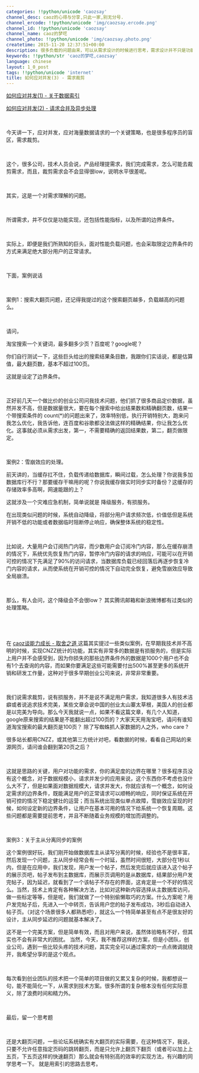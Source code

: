 ```yaml
---
categories: !!python/unicode 'caozsay'
channel_desc: caoz的心得与分享,只此一家,别无分号.
channel_ercode: !!python/unicode 'img/caozsay.ercode.png'
channel_id: !!python/unicode 'caozsay'
channel_name: caoz的梦呓
channel_photo: !!python/unicode 'img/caozsay.photo.png'
createtime: 2015-11-20 12:37:51+00:00
description: 很多负载的问题由来，可以从需求设计的时候进行思考，需求设计并不只是功能设计，性能设计，还有一些边界条件的设计。比如最多展现的结果数，最多翻页数等等。面对雪崩效应的风险，也可以有灵活的思考方式。
keywords: !!python/str 'caoz的梦呓,caozsay'
language: chinese
layout: 1_0_post
tags: !!python/unicode 'internet'
title: 如何应对并发(3) - 需求裁剪
---
```

<div class="rich_media_content" id="js_content">
<p>
<a data_ue_src="http://mp.weixin.qq.com/s?__biz=MzI0MjA1Mjg2Ng==&amp;mid=400470606&amp;idx=1&amp;sn=eff5350f80190ad6e32659f434aac970&amp;scene=21#wechat_redirect" href="http://mp.weixin.qq.com/s?__biz=MzI0MjA1Mjg2Ng==&amp;mid=400470606&amp;idx=1&amp;sn=eff5350f80190ad6e32659f434aac970&amp;scene=21#wechat_redirect" target="_blank">
          如何应对并发(1) - 关于数据索引
         </a>
<br/>
</p>
<p>
<a data_ue_src="http://mp.weixin.qq.com/s?__biz=MzI0MjA1Mjg2Ng==&amp;mid=400480069&amp;idx=1&amp;sn=4119397d0e3b0444f04d25f76ecdfbe3&amp;scene=21#wechat_redirect" href="http://mp.weixin.qq.com/s?__biz=MzI0MjA1Mjg2Ng==&amp;mid=400480069&amp;idx=1&amp;sn=4119397d0e3b0444f04d25f76ecdfbe3&amp;scene=21#wechat_redirect" target="_blank">
          如何应对并发(2) - 请求合并及异步处理
         </a>
<br/>
</p>
<p>
<br/>
</p>
<p>
         今天讲一下，应对并发，应对海量数据请求的一个关键策略，也是很多程序员的盲区，需求裁剪。
        </p>
<p>
<br/>
</p>
<p>
         这个，很多公司，技术人员会说，产品经理提需求，我们完成需求，怎么可能去裁剪需求，而且，裁剪需求会不会显得很low，说明水平很差呢。
         <br/>
</p>
<p>
<br/>
</p>
<p>
         其实，这是一个对需求理解的问题。
        </p>
<p>
<br/>
</p>
<p>
         所谓需求，并不仅仅是功能实现，还包括性能指标，以及所谓的边界条件。
        </p>
<p>
<br/>
</p>
<p>
         实际上，即便是我们所熟知的巨头，面对性能负载问题，也会采取限定边界条件的方式来满足绝大部分用户的正常请求。
        </p>
<p>
<br/>
</p>
<p>
         下面，案例说话
        </p>
<p>
<br/>
</p>
<p>
         案例1：搜索大翻页问题，还记得我提过的这个搜索翻页越多，负载越高的问题么。
        </p>
<p>
<br/>
</p>
<p>
         请问，
        </p>
<p>
         淘宝搜索一个关键词，最多翻多少页？百度呢？google呢？
        </p>
<p>
         你们自行测试一下，这些巨头给出的搜索结果条目数，我跟你们实话说，都是估算值，最大翻页数，基本不超过100页。
        </p>
<p>
         这就是设定了边界条件。
        </p>
<p>
<br/>
</p>
<p>
         正好前几天一个做比价的创业公司问我技术问题，他们抓了很多商品定价数据，虽然并发不高，但是数据量很大，要在每个搜索中给出结果数和精确翻页数，结果一个带搜索条件的 count(*)的问题出来了，效率特别低，执行开销特别大，跑来问我怎么优化，我告诉他，连百度和谷歌都没法做这样的精确结果，你让我怎么优化。这事就必须从需求出发，第一，不需要精确的返回结果数，第二，翻页做限定。
        </p>
<p>
<br/>
</p>
<p>
         案例2：雪崩效应的处理。
        </p>
<p>
         前天讲的，当缓存扛不住，负载传递给数据库，瞬间过载，怎么处理？你说我多加数据库行不行？那要缓存干嘛用的呢？你说我缓存做实时同步实时备份？这缓存的存储效率多高啊，网速能跟的上？
         <br/>
</p>
<p>
         这就涉及一个灾难应急机制，简单说就是 降级服务，有损服务。
        </p>
<p>
         在出现类似问题的时候，系统自动降级，将部分用户请求频次低，价值低但是系统开销不低的功能或者数据临时阻断停止响应，确保整体系统的稳定性。
        </p>
<p>
<br/>
</p>
<p>
         比如说，大量用户会订阅热门内容，而少数用户会订阅冷门内容，那么在缓存崩溃的情况下，系统优先恢复热门内容，暂停冷门内容的请求的响应，可能可以在开销可控的情况下先满足了90%的访问请求，当数据库负载已经回落后再逐步恢复冷门内容的请求，从而使系统在开销可控的情况下自动完全恢复，避免雪崩效应导致全局崩溃。
        </p>
<p>
<br/>
</p>
<p>
         那么，有人会问，这个降级会不会很low？  其实腾讯邮箱和新浪微博都有过类似的处理策略。
        </p>
<p>
<br/>
</p>
<p>
<br/>
</p>
<p>
         在
         <a data_ue_src="http://mp.weixin.qq.com/s?__biz=MzI0MjA1Mjg2Ng==&amp;mid=400320941&amp;idx=1&amp;sn=b3883278d2d58b760e3dadbfef225a95&amp;scene=21#wechat_redirect" href="http://mp.weixin.qq.com/s?__biz=MzI0MjA1Mjg2Ng==&amp;mid=400320941&amp;idx=1&amp;sn=b3883278d2d58b760e3dadbfef225a95&amp;scene=21#wechat_redirect" target="_blank">
          caoz谈能力成长 - 取舍之道
         </a>
         这篇其实提过一些类似案例，在早期我技术并不高明的时候，实现CNZZ统计的功能，其实有非常多的数据是有损服务的，但是实际上用户并不会感受到，因为你损失的那些边界条件外的数据是1000个用户也不会有1个去查询的内容，而如果你要满足这些可能需要付出500%甚至更多的系统开销和研发工作量，这种对于很多早期创业公司来说，非常非常重要。
        </p>
<p>
<br/>
</p>
<p>
         我们说需求裁剪，说有损服务，并不是说不满足用户需求，我知道很多人有技术洁癖或者说追求技术完美，某些文章会说中国的创业太山寨太草根，美国人的创业都是以完美为导向。那么今天我就说一点，如果不看这篇文章，有几个人知道，google原来搜索的结果是不能翻出超过100页的？大家天天用淘宝吧，请问有谁知道淘宝搜索的最大翻页是100页？ 除了写蜘蛛抓人家数据的人之外，who care ?
         <br/>
</p>
<p>
</p>
<p>
         很多站长都用CNZZ，或其他第三方统计对吧，看数据的时候，看看自己网站的来源网页，请问谁会翻到第20页之后？
        </p>
<p>
<br/>
</p>
<p>
         这就是思路的关键，用户对功能的需求，你的满足度的边界在哪里？很多程序员没有这个概念，对于数据规模小，请求并发少的应用来说，这个东西你不考虑也没什么大不了，但是如果面对数据规模大，请求并发大，你就应该有一个概念，如何设定需求的边界条件，既能满足用户的正常请求可以顺畅的响应，同时保证系统在开销可控的情况下稳定健壮的运营；而当系统出现类似单点故障，雪崩效应呈现的时候，如何设定新的边界条件，让用户在基本可用的情况下给系统一个恢复周期。这些问题都是需要提前思考，并且不断随着业务规模的增加而调整的。
        </p>
<p>
<br/>
</p>
<p>
         案例3：关于主从分离同步的案例
        </p>
<p>
         这个案例很好玩，我们刚开始做数据库主从读写分离的时候，经验也不是很丰富，然后发现一个问题，主从同步经常会有一个时延，虽然时间很短，大部分在1秒以内，但是在应用中，我们发现，用户发一个帖子，然后发完后就应该进入这个帖子的展示页吧，帖子发布到主数据库，而展示页调用的是从数据库，结果部分用户发完帖子，因为延迟，就看到了一个该帖子不存在的界面，这肯定是一个不好的情况么。当然，技术上肯定有各种解决方法，比如对这种新内容选择从主数据库访问，做一些标定等等，但是呢，我们就做了一个特别偷懒取巧的方案。什么方案呢？用户发完帖子后，先进入一个中转页，告诉用户您的帖子发布成功，3秒后自动进入帖子页。（对这个场景很多人都熟悉吧），就这么一个特简单甚至有点不是很友好的设计，主从同步延迟的问题就基本解决了。
        </p>
<p>
         这不是一个完美方案，但是简单有效，而且对用户来说，虽然体验略有不好，但其实也不会有非常大的困扰。 当然，今天，我不推荐这样的方案，但是小团队，创业公司，遇到一些比较头疼的技术问题，其实完全可以通过需求的一点点微调就绕开，我希望分享的是这个观点。
        </p>
<p>
<br/>
</p>
<p>
         每次看到创业团队的技术把一个简单的项目做的又累又复杂的时候，我都想说一句，能不能简化一下，从需求到技术方案。很多所谓的复杂根本没有任何实际意义，除了浪费时间和精力外。
        </p>
<p>
<br/>
</p>
<p>
         最后，留一个思考题
        </p>
<p>
<br/>
</p>
<p>
         还是大翻页问题，一些论坛系统确实有大翻页的实际需要，在这种情况下，我说，只要不允许任意指定页码的跳转翻页，而是只允许上翻页下翻页（或者可以加上上五页，下五页这样的快速翻页）那么就会有特别高的效率的实现方法，有兴趣的同学思考一下。 就是用索引的思路去思考。
        </p>
<p>
<br/>
</p>
</div>